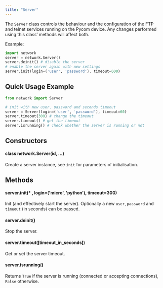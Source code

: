 ```yaml
---
title: "Server"
---
```


The `Server` class controls the behaviour and the configuration of the FTP and telnet services running on the Pycom device. Any changes performed using this class’ methods will affect both.

Example:

```python
import network
server = network.Server()
server.deinit() # disable the server
# enable the server again with new settings
server.init(login=('user', 'password'), timeout=600)
```

## Quick Usage Example

```python
from network import Server

# init with new user, password and seconds timeout
server = Server(login=('user', 'password'), timeout=60)
server.timeout(300) # change the timeout
server.timeout() # get the timeout
server.isrunning() # check whether the server is running or not
```

## Constructors

#### class network.Server(id, ...)

Create a server instance, see `init` for parameters of initialisation.

## Methods

#### server.init(\* , login=('micro', 'python'), timeout=300)

Init (and effectively start the server). Optionally a new `user`, `password` and `timeout` (in seconds) can be passed.

#### server.deinit()

Stop the server.

#### server.timeout(\[timeout\_in\_seconds\])

Get or set the server timeout.

#### server.isrunning()

Returns `True` if the server is running (connected or accepting connections), `False` otherwise.

